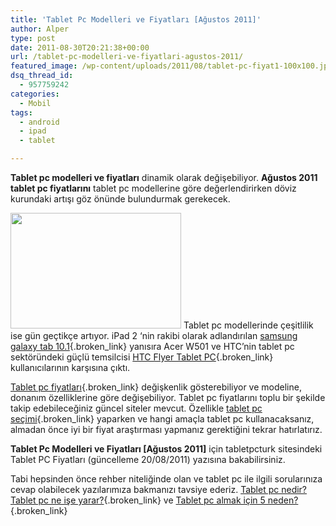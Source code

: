 ```yaml
---
title: 'Tablet Pc Modelleri ve Fiyatları [Ağustos 2011]'
author: Alper
type: post
date: 2011-08-30T20:21:38+00:00
url: /tablet-pc-modelleri-ve-fiyatlari-agustos-2011/
featured_image: /wp-content/uploads/2011/08/tablet-pc-fiyat1-100x100.jpg
dsq_thread_id:
  - 957759242
categories:
  - Mobil
tags:
  - android
  - ipad
  - tablet

---
```

**Tablet pc modelleri ve fiyatları** dinamik olarak değişebiliyor. **Ağustos 2011 tablet pc fiyatlarını** tablet pc modellerine göre değerlendirirken döviz kurundaki artışı göz önünde bulundurmak gerekecek.

<img class="alignright size-full wp-image-6665" title="Tablet Pc Modelleri ve Fiyatları [Ağustos 2011]" src="https://www.murekkep.org/wp-content/uploads/2011/08/tablet-pc-fiyat1.jpg" alt="" width="273" height="185" /> Tablet pc modellerinde çeşitlilik ise gün geçtikçe artıyor. iPad 2 &#8216;nin rakibi olarak adlandırılan [samsung galaxy tab 10.1][1]{.broken_link} yanısıra Acer W501 ve HTC&#8217;nin tablet pc sektöründeki güçlü temsilcisi [HTC Flyer Tablet PC][2]{.broken_link} kullanıcılarının karşısına çıktı.

[Tablet pc fiyatları][3]{.broken_link} değişkenlik gösterebiliyor ve modeline, donanım özelliklerine göre değişebiliyor. Tablet pc fiyatlarını toplu bir şekilde takip edebileceğiniz güncel siteler mevcut. Özellikle [tablet pc seçimi][4]{.broken_link} yaparken ve hangi amaçla tablet pc kullanacaksanız, almadan önce iyi bir fiyat araştırması yapmanız gerektiğini tekrar hatırlatırız.

**Tablet Pc Modelleri ve Fiyatları [Ağustos 2011]** için tabletpcturk sitesindeki Tablet PC Fiyatları (güncelleme 20/08/2011) yazısına bakabilirsiniz.

Tabi hepsinden önce rehber niteliğinde olan ve tablet pc ile ilgili sorularınıza cevap olabilecek yazılarımıza bakmanızı tavsiye ederiz. [Tablet pc nedir? Tablet pc ne işe yarar?][5]{.broken_link} ve [Tablet pc almak için 5 neden?][6]{.broken_link}

 [1]: https://www.murekkep.org/samsung-galaxy-tab-10-1-inceleme-6376
 [2]: https://www.murekkep.org/htc-flyer-tablet-pc-fiyati-ve-ozellikleri-6449
 [3]: https://www.murekkep.org/tablet-pc-fiyatlari-6484
 [4]: https://www.murekkep.org/tablet-pc-fiyatlari-ve-tablet-pc-secimi-5950
 [5]: ../tablet-pc-nedir-en-iyi-tablet-pc-hangisi-6348
 [6]: ../tablet-pc-almak-icin-5-neden-5897
